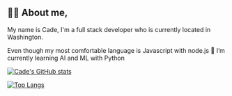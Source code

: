 ## :man_technologist: About me,

My name is Cade, I'm a full stack developer who is currently located in Washington.

Even though my most comfortable language is Javascript with node.js 🌱 I’m currently learning AI and ML with Python


[![Cade's GitHub stats](https://github-readme-stats.vercel.app/api?username=cade-coleman)](https://github.com/cade-coleman/github-readme-stats)


[![Top Langs](https://github-readme-stats.vercel.app/api/top-langs/?username=cade-coleman)](https://github.com/cade-coleman/github-readme-stats)


<!--
**cade-coleman/cade-coleman** is a ✨ _special_ ✨ repository because its `README.md` (this file) appears on your GitHub profile.

Here are some ideas to get you started:

- 🔭 I’m currently working on ...
- 🌱 I’m currently learning ...
- 👯 I’m looking to collaborate on ...
- 🤔 I’m looking for help with ...
- 💬 Ask me about ...
- 📫 How to reach me: ...
- 😄 Pronouns: ...
- ⚡ Fun fact: ...
-->
